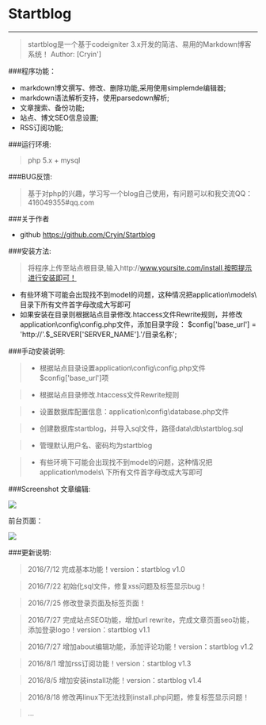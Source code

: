 # Startblog

------

>startblog是一个基于codeigniter 3.x开发的简洁、易用的Markdown博客系统！
>Author: [Cryin']

###程序功能：

* markdown博文撰写、修改、删除功能,采用使用simplemde编辑器;
* markdown语法解析支持，使用parsedown解析;
* 文章搜索、备份功能;
* 站点、博文SEO信息设置;
* RSS订阅功能;

###运行环境:
> php 5.x + mysql

###BUG反馈:

>基于对php的兴趣，学习写一个blog自己使用，有问题可以和我交流QQ：416049355#qq.com

###关于作者

* github https://github.com/Cryin/Startblog

###安装方法:

>将程序上传至站点根目录,输入http://www.yoursite.com/install,按照提示进行安装即可！

* 有些环境下可能会出现找不到model的问题，这种情况把application\models\ 目录下所有文件首字母改成大写即可
* 如果安装在目录则根据站点目录修改.htaccess文件Rewrite规则，并修改application\config\config.php文件，添加目录字段：
\$config['base_url'] = 'http://'.$_SERVER['SERVER_NAME'].'/目录名称';


###手动安装说明:

> * 根据站点目录设置application\config\config.php文件$config['base_url']项

> * 根据站点目录修改.htaccess文件Rewrite规则

> * 设置数据库配置信息：application\config\database.php文件

> * 创建数据库startblog，并导入sql文件，路径data\db\startblog.sql

> * 管理默认用户名、密码均为startblog

> * 有些环境下可能会出现找不到model的问题，这种情况把application\models\ 下所有文件首字母改成大写即可

###Screenshot
文章编辑:

![](http://i4.piimg.com/567571/2593ba39f83e00d1.png)

前台页面：

![](http://i4.piimg.com/567571/259bca5d799ea672.png)

###更新说明:

>2016/7/12 完成基本功能！version：startblog v1.0

>2016/7/22 初始化sql文件，修复xss问题及标签显示bug！

>2016/7/25 修改登录页面及标签页面！

>2016/7/27 完成站点SEO功能，增加url rewrite，完成文章页面seo功能，添加登录logo！version：startblog v1.1

>2016/7/27 增加about编辑功能，添加评论功能！version：startblog v1.2

>2016/8/1  增加rss订阅功能！version：startblog v1.3

>2016/8/5  增加安装install功能！version：startblog v1.4

>2016/8/18 修改再linux下无法找到install.php问题，修复标签显示问题！

>...

